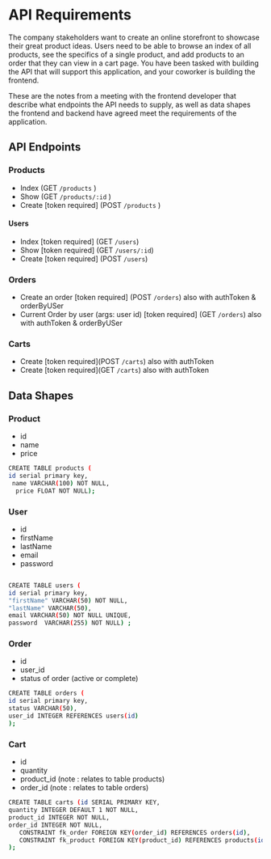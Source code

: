 # API Requirements

The company stakeholders want to create an online storefront to showcase their great product ideas. Users need to be able to browse an index of all products, see the specifics of a single product, and add products to an order that they can view in a cart page. You have been tasked with building the API that will support this application, and your coworker is building the frontend.

These are the notes from a meeting with the frontend developer that describe what endpoints the API needs to supply, as well as data shapes the frontend and backend have agreed meet the requirements of the application.

## API Endpoints

### Products

- Index (GET `/products` )
- Show  (GET `/products/:id` )
- Create [token required] (POST `/products` )

#### Users

- Index [token required] (GET `/users`)
- Show [token required] (GET `/users/:id`)
- Create [token required] (POST `/users`)

### Orders

- Create an order [token required] (POST `/orders`) also with authToken & orderByUSer
- Current Order by user (args: user id) [token required] (GET `/orders`) also with authToken & orderByUSer

### Carts

- Create  [token required](POST `/carts`) also with authToken
- Create  [token required](GET `/carts`) also with authToken

## Data Shapes

### Product

- id
- name
- price

```bash
CREATE TABLE products (
id serial primary key,
 name VARCHAR(100) NOT NULL,
  price FLOAT NOT NULL);
```

### User

- id
- firstName
- lastName
- email
- password

```bash

CREATE TABLE users (
id serial primary key,
"firstName" VARCHAR(50) NOT NULL,
"lastName" VARCHAR(50),
email VARCHAR(50) NOT NULL UNIQUE,
password  VARCHAR(255) NOT NULL) ;


```

### Order

- id
- user_id
- status of order (active or complete)

```bash
CREATE TABLE orders (
id serial primary key,
status VARCHAR(50),
user_id INTEGER REFERENCES users(id)
);  
```

### Cart

- id
- quantity
- product_id (note : relates to table products)
- order_id (note : relates to table orders)

```bash
CREATE TABLE carts (id SERIAL PRIMARY KEY,
quantity INTEGER DEFAULT 1 NOT NULL,
product_id INTEGER NOT NULL,
order_id INTEGER NOT NULL,
   CONSTRAINT fk_order FOREIGN KEY(order_id) REFERENCES orders(id),
   CONSTRAINT fk_product FOREIGN KEY(product_id) REFERENCES products(id)  
);

```
